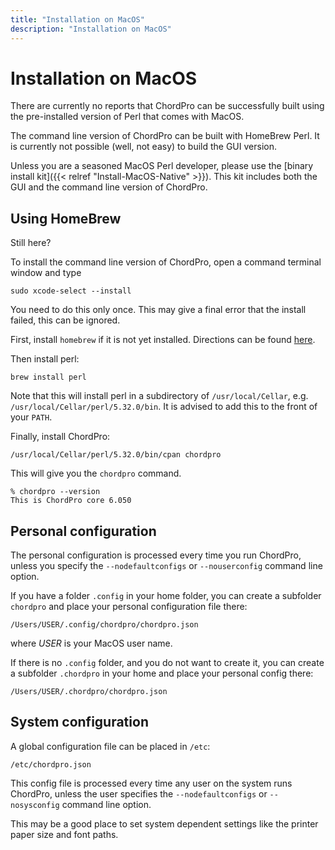 ```yaml
---
title: "Installation on MacOS"
description: "Installation on MacOS"
---
```


# Installation on MacOS

There are currently no reports that ChordPro can be successfully built 
using the pre-installed version of Perl that comes with MacOS.

The command line version of ChordPro can be built with HomeBrew Perl.
It is currently not possible (well, not easy) to build the GUI version.

Unless you are a seasoned MacOS Perl developer, please use the [binary
install kit]({{< relref
"Install-MacOS-Native" >}}).
This kit includes both the GUI and the command line version of ChordPro.

## Using HomeBrew

Still here?

To install the command line version of ChordPro, open a command
terminal window and type

    sudo xcode-select --install

You need to do this only once. This may give a final error that the
install failed, this can be ignored.

First, install `homebrew` if it is not yet installed. Directions can
be found [here](https://brew.sh/).

Then install perl:

    brew install perl

Note that this will install perl in a subdirectory of
`/usr/local/Cellar`, e.g. `/usr/local/Cellar/perl/5.32.0/bin`. It is
advised to add this to the front of your `PATH`.

Finally, install ChordPro:

    /usr/local/Cellar/perl/5.32.0/bin/cpan chordpro
	
This will give you the `chordpro` command.

    % chordpro --version
    This is ChordPro core 6.050

## Personal configuration

The personal configuration is processed every time you run ChordPro,
unless you specify the `--nodefaultconfigs` or `--nouserconfig`
command line option.

If you have a folder `.config` in your home folder, you can create
a subfolder `chordpro` and place your personal configuration file
there:

`/Users/USER/.config/chordpro/chordpro.json`

where _USER_ is your MacOS user name.

If there is no `.config` folder, and you do not want to create it, you
can create a subfolder `.chordpro` in your home and place your
personal config there:

`/Users/USER/.chordpro/chordpro.json`

## System configuration

A global configuration file can be placed in `/etc`:

`/etc/chordpro.json`

This config file is processed every time any user on the system runs
ChordPro, unless the user specifies the `--nodefaultconfigs` or
`--nosysconfig` command line option.

This may be a good place to set system dependent settings like the
printer paper size and font paths.

